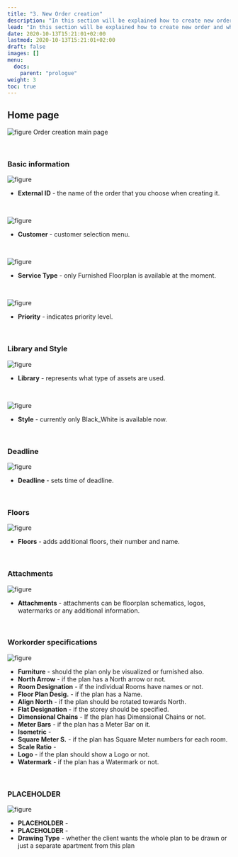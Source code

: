```yaml
---
title: "3. New Order creation"
description: "In this section will be explained how to create new order and what options are available."
lead: "In this section will be explained how to create new order and what options are available."
date: 2020-10-13T15:21:01+02:00
lastmod: 2020-10-13T15:21:01+02:00
draft: false
images: []
menu:
  docs:
    parent: "prologue"
weight: 3
toc: true
---
```


## Home page

![figure](/CreateNeworder.jpg "")
Order creation main page

&nbsp;  

### Basic information
![figure](/ExternalID.jpg "")

* **External ID** - the name of the order that you choose when creating it.

&nbsp;  


![figure](/Customer01.jpg "")

* **Customer** - customer selection menu.

&nbsp;  


![figure](/ServiceType.jpg "")

* **Service Type** - only Furnished Floorplan is available at the moment.

&nbsp;  


![figure](/Priority01.jpg "")

* **Priority** - indicates priority level.

&nbsp;  

### Library and Style
![figure](/Library01.jpg "")

* **Library** - represents what type of assets are used.

&nbsp;  


![figure](/Style01.jpg "")

* **Style** - currently only Black_White is available now.

&nbsp;  

### Deadline
![figure](/Deadline.jpg "")

* **Deadline** - sets time of deadline.

&nbsp;  

### Floors
![figure](/Floors01.jpg "")

* **Floors** - adds additional floors, their number and name.

&nbsp;  

### Attachments
![figure](/Attachments.jpg "")

* **Attachments** - attachments can be floorplan schematics, logos, watermarks or any additional information.

&nbsp;  

### Workorder specifications
![figure](/OrderInfo.jpg "")

* **Furniture** - should the plan only be visualized or furnished also.
* **North Arrow** - if the plan has a North arrow or not.
* **Room Designation** - if the individual Rooms have names or not.
* **Floor Plan Desig.** - if the plan has a Name.
* **Align North** - if the plan should be rotated towards North.
* **Flat Designation** - if the storey should be specified.
* **Dimensional Chains** - If the plan has Dimensional Chains or not.
* **Meter Bars** - if the plan has a Meter Bar on it.
* **Isometric** - 
* **Square Meter S.** - if the plan has Square Meter numbers for each room.
* **Scale Ratio** - 
* **Logo** - if the plan should show a Logo or not.
* **Watermark** - if the plan has a Watermark or not.

&nbsp;  

### PLACEHOLDER
![figure](/RightPanel.jpg "")

* **PLACEHOLDER** - 
* **PLACEHOLDER** - 
* **Drawing Type** - whether the client wants the whole plan to be drawn or just a separate apartment from this plan